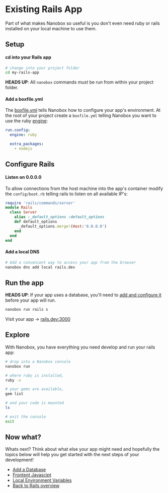 # Existing Rails App
Part of what makes Nanobox so useful is you don't even need ruby or rails installed on your local machine to use them.

## Setup

#### cd into your Rails app

```bash
# change into your project folder
cd my-rails-app
```

**HEADS UP**: All `nanobox` commands *must* be run from within your project folder.

#### Add a boxfile.yml
The <a href="https://docs.nanobox.io/boxfile/" target="\_blank">boxfile.yml</a> tells Nanobox how to configure your app's environment. At the root of your project create a `boxfile.yml` telling Nanobox you want to use the ruby <a href="https://docs.nanobox.io/engines/" target="\_blank">engine</a>:

```yaml
run.config:
  engine: ruby

  extra_packages:
    - nodejs

```

## Configure Rails

#### Listen on 0.0.0.0

To allow connections from the host machine into the app's container modify the `config/boot.rb` telling rails to listen on all available IP's:

<div class="meta" data-method="configFile" data-params="config/boot.rb"></div>

```ruby
require 'rails/commands/server'
module Rails
  class Server
    alias :_default_options :default_options
    def default_options
      _default_options.merge!(Host:'0.0.0.0')
    end
  end
end
```

#### Add a local DNS

```bash
# Add a convenient way to access your app from the browser
nanobox dns add local rails.dev
```

## Run the app

**HEADS UP**: If your app uses a database, you'll need to [add and configure it](/ruby/rails/add-a-database) before your app will run.

```bash
nanobox run rails s
```

Visit your app -> [rails.dev:3000](http://rails.dev:3000)

## Explore

With Nanobox, you have everything you need develop and run your rails app:

```bash
# drop into a Nanobox console
nanobox run

# where ruby is installed,
ruby -v

# your gems are available,
gem list

# and your code is mounted
ls

# exit the console
exit
```

## Now what?
Whats next? Think about what else your app might need and hopefully the topics below will help you get started with the next steps of your development!

* [Add a Database](/ruby/rails/add-a-database)
* [Frontent Javascipt](/ruby/rails/frontend-javascript)
* [Local Environment Variables](/ruby/rails/local-evars)
* [Back to Rails overview](/ruby/rails)
